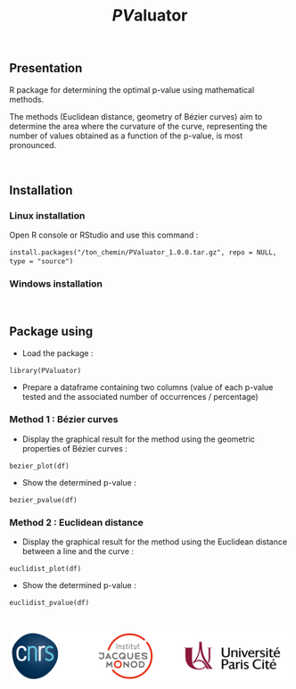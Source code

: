 <h1 align="center"><i>PV</i>aluator</h1>


&nbsp;


## Presentation
R package for determining the optimal p-value using mathematical methods.

The methods (Euclidean distance, geometry of Bézier curves) aim to determine the area where the curvature of the curve, representing the number of values obtained as a function of the p-value, is most pronounced.

&nbsp;


## Installation
### Linux installation
Open R console or RStudio and use this command :

```
install.packages("/ton_chemin/PValuator_1.0.0.tar.gz", repo = NULL, type = "source")
```

### Windows installation


&nbsp;


## Package using

* Load the package : 

```
library(PValuator)
```

* Prepare a dataframe containing two columns (value of each p-value tested and the associated number of occurrences / percentage)

### Method 1 : Bézier curves

* Display the graphical result for the method using the geometric properties of Bézier curves :

```
bezier_plot(df)
```

* Show the determined p-value :

```
bezier_pvalue(df)
```

### Method 2 : Euclidean distance

* Display the graphical result for the method using the Euclidean distance between a line and the curve :

```
euclidist_plot(df)
```

* Show the determined p-value :

```
euclidist_pvalue(df)
```


&nbsp;


<div align="center"><img src="All_logos.png" width="500"></div>

